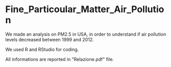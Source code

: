 # Fine_Particoular_Matter_Air_Pollution
We made an analysis on PM2.5 in USA, in order to understand if air pollution levels decreased between 1999 and 2012. 

We used R and RStudio for coding.

All informations are reported in "Relazione.pdf" file.
